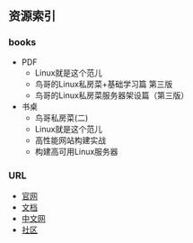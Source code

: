 ## 资源索引

### books
- PDF
    - Linux就是这个范儿
    - 鸟哥的Linux私房菜+基础学习篇 第三版
    - 鸟哥的Linux私房菜服务器架设篇（第三版）
- 书桌
    - 鸟哥私房菜(二)
    - Linux就是这个范儿
    - 高性能网站构建实战
    - 构建高可用Linux服务器

### URL
- [官网]()
- [文档]()
- [中文网]()
- [社区]()